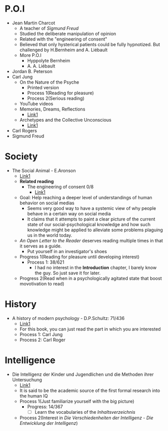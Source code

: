 
# P.O.I

- Jean Martin Charcot
  - A teacher of *Sigmund Freud*
  - Studied the deliberate manipulation of opinion
  - Related with the "engineering of consent"
  - Believed that only hysterical patients could be fully hypnotized. But challenged by H.Bernheim and A. Liébault
  - More P.O.I
    - Hyppolyte Bernheim
    - A. A. Liébault
- Jordan B. Peterson
- Carl Jung
  - On the Nature of the Psyche
    - Printed version
    - Process 1(Reading for pleasure) 
    - Process 2(Serious reading)
  - YouTube videos
  - Memories, Dreams, Reflections
    - [Link1](https://antilogicalism.com/wp-content/uploads/2017/07/memories-dreams-reflections.pdf)
  - Archetypes and the Collective Unconscious
    - [Link1](https://www.are.na/block/1493356)
- Carl Rogers
- Sigmund Freud
# Society
- The Social Animal - E.Aronson
  - [Link1](https://khanahmadli.files.wordpress.com/2019/01/the-social-animal.pdf)
  - **Related reading**
    - The engineering of consent 0/8
      - [Link1](http://www.fraw.org.uk/data/politics/bernays_1947.pdf)
  - Goal: Help reaching a deeper level of understandings of human behavior on social medias
    - Seems very good way to have a systemic view of why people behave in a certain way on social media
    - It claims that it attempts to paint a clear picture of the current state of our social-psychological knowledge and how such knowledge might be applied to alleviate some problems plaguing us in the world today.
  - *An Open Letter to the Reader* deserves reading multiple times in that it serves as a guide.
    - Put yourself in an investigator's shoes
  - Progress 1(Reading for pleasure until developing interest) 
    - Process 1: 38/621
      - I had no interest in the **Introduction** chapter, I barely know the guy. So just save it for later.
  - Progress 2(Read when in a psychologically agitated state that boost movotivation to read)
# History
- A history of modern psychology - D.P.Schultz: 71/436
  - [Link1](https://www.uv.mx/rmipe/files/2017/05/A-history-of-modern-psychology.pdf)
  - For this book, you can just read the part in which you are interested
  - Process 1: Carl Jung
  - Process 2: Carl Roger


# Intelligence
- Die Intelligenz der Kinder und Jugendlichen und die Methoden ihrer Untersuchung
  - [Link1](http://www.th-hoffmann.eu/archiv/stern/stern.1920.pdf)
  - It is said to be the academic source of the first formal research into the human IQ
  - Process 1(Just familiarize yourself with the big picture)
    - Progress: 14/367
      - [ ] Learn the vocabularies of the *Inhaltsverzeichnis*
  - Process 2(Interest in *Die Verschiedenheiten der Intelligenz* - *Die Entwicklung der Intelligenz*)